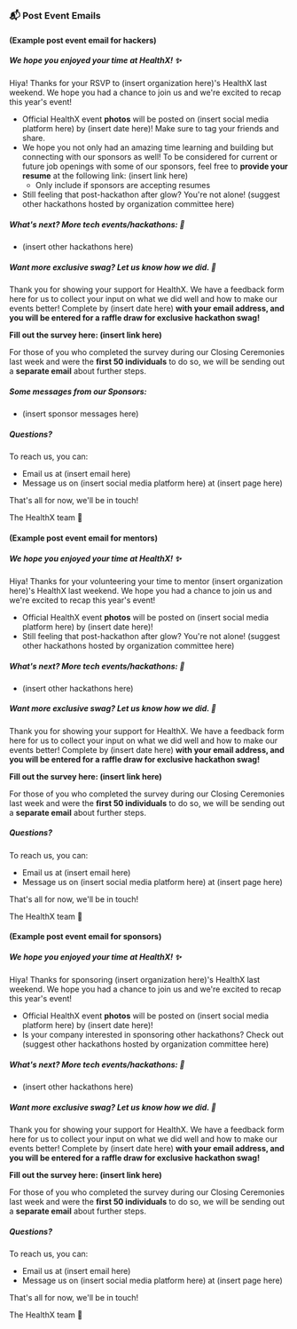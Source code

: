 ### 📬 Post Event Emails
#### (Example post event email for hackers)
##### We hope you enjoyed your time at HealthX! ✨

Hiya! Thanks for your RSVP to (insert organization here)'s HealthX last weekend. We hope you had a chance to join us and we're excited to recap this year's event! 

- Official HealthX event **photos** will be posted on (insert social media platform here) by (insert date here)! Make sure to tag your friends and share.
- We hope you not only had an amazing time learning and building but connecting with our sponsors as well! To be considered for current or future job openings with some of our sponsors, feel free to **provide your resume** at the following link: (insert link here)
    - Only include if sponsors are accepting resumes
- Still feeling that post-hackathon after glow? You're not alone! (suggest other hackathons hosted by organization committee here)

##### What's next? More tech events/hackathons:  🚀

- (insert other hackathons here)

##### Want more exclusive swag? Let us know how we did. 📩

Thank you for showing your support for HealthX. We have a feedback form here for us to collect your input on what we did well and how to make our events better! Complete by (insert date here) **with your email address, and you will be entered for a raffle draw for exclusive hackathon swag!** 

**Fill out the survey here: (insert link here)**

For those of you who completed the survey during our Closing Ceremonies last week and were the **first 50 individuals** to do so, we will be sending out a **separate email** about further steps. 

##### Some messages from our Sponsors:

- (insert sponsor messages here)

##### Questions?

To reach us, you can:  

- Email us at (insert email here)
- Message us on (insert social media platform here) at (insert page here)

That's all for now, we'll be in touch! 

The HealthX team  💖

#### (Example post event email for mentors)
##### We hope you enjoyed your time at HealthX! ✨

Hiya! Thanks for your volunteering your time to mentor (insert organization here)'s HealthX last weekend. We hope you had a chance to join us and we're excited to recap this year's event! 

- Official HealthX event **photos** will be posted on (insert social media platform here) by (insert date here)!
- Still feeling that post-hackathon after glow? You're not alone! (suggest other hackathons hosted by organization committee here)

##### What's next? More tech events/hackathons:  🚀

- (insert other hackathons here)

##### Want more exclusive swag? Let us know how we did. 📩

Thank you for showing your support for HealthX. We have a feedback form here for us to collect your input on what we did well and how to make our events better! Complete by (insert date here) **with your email address, and you will be entered for a raffle draw for exclusive hackathon swag!** 

**Fill out the survey here: (insert link here)**

For those of you who completed the survey during our Closing Ceremonies last week and were the **first 50 individuals** to do so, we will be sending out a **separate email** about further steps. 

##### Questions?

To reach us, you can:  

- Email us at (insert email here)
- Message us on (insert social media platform here) at (insert page here)

That's all for now, we'll be in touch! 

The HealthX team  💖

#### (Example post event email for sponsors)
##### We hope you enjoyed your time at HealthX! ✨

Hiya! Thanks for sponsoring (insert organization here)'s HealthX last weekend. We hope you had a chance to join us and we're excited to recap this year's event! 

- Official HealthX event **photos** will be posted on (insert social media platform here) by (insert date here)!
- Is your company interested in sponsoring other hackathons? Check out (suggest other hackathons hosted by organization committee here)

##### What's next? More tech events/hackathons:  🚀

- (insert other hackathons here)

##### Want more exclusive swag? Let us know how we did. 📩

Thank you for showing your support for HealthX. We have a feedback form here for us to collect your input on what we did well and how to make our events better! Complete by (insert date here) **with your email address, and you will be entered for a raffle draw for exclusive hackathon swag!** 

**Fill out the survey here: (insert link here)**

For those of you who completed the survey during our Closing Ceremonies last week and were the **first 50 individuals** to do so, we will be sending out a **separate email** about further steps. 

##### Questions?

To reach us, you can:  

- Email us at (insert email here)
- Message us on (insert social media platform here) at (insert page here)

That's all for now, we'll be in touch! 

The HealthX team  💖